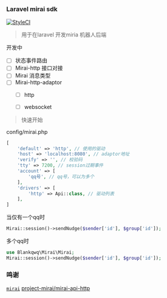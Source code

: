 ### Laravel mirai sdk

[![StyleCI](https://github.styleci.io/repos/399045334/shield?branch=main)](https://github.styleci.io/repos/399045334?branch=main)

> 用于在laravel 开发miria 机器人后端

开发中

- [ ] 状态事件路由
- [ ] Mirai-http 接口对接
- [ ] Mirai 消息类型
- [ ] Mirai-http-adaptor
    - [ ] http
    - [ ] websocket


> 快速开始

config/mirai.php

```php
[
    'default' => 'http', // 使用的驱动
    'host' => 'localhost:8080', // adaptor地址
    'verify' => '', // 校验码
    'tty' => 7200, // session过期事件
    'account' => [
        'qq号', // qq号，可以为多个
    ],
    'drivers' => [
        'http' => Api::class, // 驱动列表
    ],
]

```
当仅有一个qq时
```php
Mirai::session()->sendNudge($sender['id'], $group['id']);
```
多个qq时
```php
use Blankqwq\Mirai\Mirai;
Mirai::session()->sendNudge($sender['id'], $group['id']);
```

### 鸣谢

[`mirai`](https://github.com/mamoe/mirai)
[project-mirai/mirai-api-http](https://github.com/project-mirai/mirai-api-http)

<!-- > 非 Laravel 使用 -->
<!-- ```php -->
<!-- ``` -->